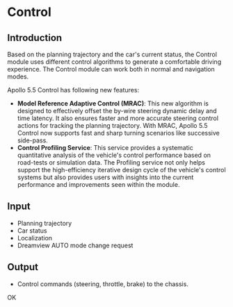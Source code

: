 # Control

## Introduction
Based on the planning trajectory and the car's current status, the Control module uses different control algorithms to generate a comfortable driving experience. The Control module can work both in normal and navigation modes.

Apollo 5.5 Control has following new features:
* **Model Reference Adaptive Control (MRAC)**: This new algorithm is designed to effectively offset the by-wire steering dynamic delay and time latency. It also ensures faster and more accurate steering control actions for tracking the planning trajectory. With MRAC, Apollo 5.5 Control now supports fast and sharp turning scenarios like successive side-pass. 
* **Control Profiling Service**: This service provides a systematic quantitative analysis of the vehicle's control performance based on road-tests or simulation data. The Profiling service not only helps support the high-efficiency iterative design cycle of the vehicle's control systems but also provides users with insights into the current performance and improvements seen within the module. 


## Input
  * Planning trajectory
  * Car status
  * Localization
  * Dreamview AUTO mode change request

## Output
  * Control commands (steering, throttle, brake) to the chassis.

OK
